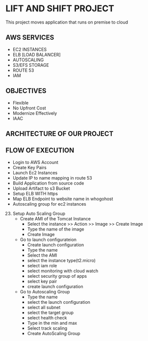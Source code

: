 # LIFT AND SHIFT PROJECT

This project moves application that runs on premise to cloud

## AWS SERVICES

- EC2 INSTANCES
- ELB [LOAD BALANCER]
- AUTOSCALING
- S3/EFS STORAGE
- ROUTE 53
- IAM

## OBJECTIVES

- Flexible
- No Upfront Cost
- Modernize Effectively
- IAAC

## ARCHITECTURE OF OUR PROJECT

## FLOW OF EXECUTION

- Login to AWS Account
- Create Key Pairs
- Launch Ec2 Instances
- Update IP to name mapping in route 53
- Build Application from source code
- Upload Artifact to s3 Bucket
- Setup ELB WITH https
- Map ELB Endpoint to website name in whogohost
- Autoscaling group for ec2 instances

23. Setup Auto Scaling Group
    - Create AMI of the Tomcat Instance
      - Select the instance >> Action >> Image >> Create Image
      - Type the name of the image
      - Create Image
    - Go to launch configurateion
      - Create launch configuration
      - Type the name
      - Select the AMI
      - select the instance type(t2.micro)
      - select iam role
      - select monitoring with cloud watch
      - select security group of apps
      - select key pair
      - create launch configuration
    - Go to Autoscaling Group
      - Type the name
      - select the launch configuration
      - select all subnet
      - select the target group
      - select health check
      - Type in the min and max
      - Select track scaling
      - Create AutoScaling Group
